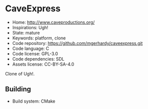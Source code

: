 # CaveExpress

- Home: http://www.caveproductions.org/
- Inspirations: Ugh!
- State: mature
- Keywords: platform, clone
- Code repository: https://github.com/mgerhardy/caveexpress.git
- Code language: C
- Code license: GPL-3.0
- Code dependencies: SDL
- Assets license: CC-BY-SA-4.0

Clone of Ugh!.

## Building

- Build system: CMake
